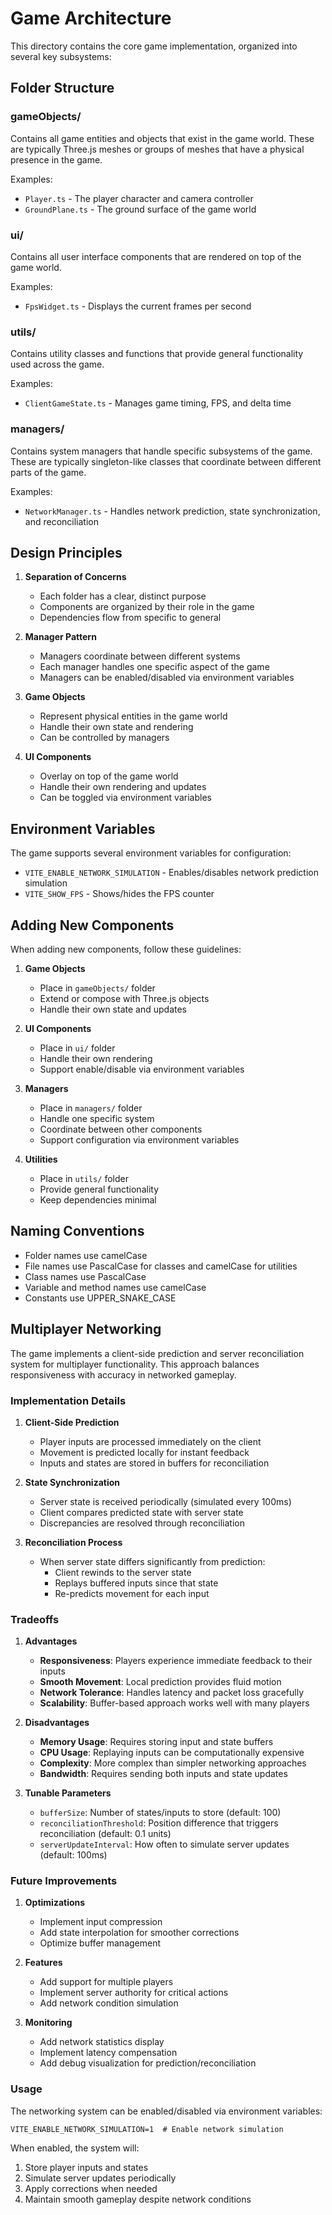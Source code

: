 # Game Architecture

This directory contains the core game implementation, organized into several key subsystems:

## Folder Structure

### gameObjects/
Contains all game entities and objects that exist in the game world. These are typically Three.js meshes or groups of meshes that have a physical presence in the game.

Examples:
- `Player.ts` - The player character and camera controller
- `GroundPlane.ts` - The ground surface of the game world

### ui/
Contains all user interface components that are rendered on top of the game world.

Examples:
- `FpsWidget.ts` - Displays the current frames per second

### utils/
Contains utility classes and functions that provide general functionality used across the game.

Examples:
- `ClientGameState.ts` - Manages game timing, FPS, and delta time

### managers/
Contains system managers that handle specific subsystems of the game. These are typically singleton-like classes that coordinate between different parts of the game.

Examples:
- `NetworkManager.ts` - Handles network prediction, state synchronization, and reconciliation

## Design Principles

1. **Separation of Concerns**
   - Each folder has a clear, distinct purpose
   - Components are organized by their role in the game
   - Dependencies flow from specific to general

2. **Manager Pattern**
   - Managers coordinate between different systems
   - Each manager handles one specific aspect of the game
   - Managers can be enabled/disabled via environment variables

3. **Game Objects**
   - Represent physical entities in the game world
   - Handle their own state and rendering
   - Can be controlled by managers

4. **UI Components**
   - Overlay on top of the game world
   - Handle their own rendering and updates
   - Can be toggled via environment variables

## Environment Variables

The game supports several environment variables for configuration:

- `VITE_ENABLE_NETWORK_SIMULATION` - Enables/disables network prediction simulation
- `VITE_SHOW_FPS` - Shows/hides the FPS counter

## Adding New Components

When adding new components, follow these guidelines:

1. **Game Objects**
   - Place in `gameObjects/` folder
   - Extend or compose with Three.js objects
   - Handle their own state and updates

2. **UI Components**
   - Place in `ui/` folder
   - Handle their own rendering
   - Support enable/disable via environment variables

3. **Managers**
   - Place in `managers/` folder
   - Handle one specific system
   - Coordinate between other components
   - Support configuration via environment variables

4. **Utilities**
   - Place in `utils/` folder
   - Provide general functionality
   - Keep dependencies minimal

## Naming Conventions

- Folder names use camelCase
- File names use PascalCase for classes and camelCase for utilities
- Class names use PascalCase
- Variable and method names use camelCase
- Constants use UPPER_SNAKE_CASE

## Multiplayer Networking

The game implements a client-side prediction and server reconciliation system for multiplayer functionality. This approach balances responsiveness with accuracy in networked gameplay.

### Implementation Details

1. **Client-Side Prediction**
   - Player inputs are processed immediately on the client
   - Movement is predicted locally for instant feedback
   - Inputs and states are stored in buffers for reconciliation

2. **State Synchronization**
   - Server state is received periodically (simulated every 100ms)
   - Client compares predicted state with server state
   - Discrepancies are resolved through reconciliation

3. **Reconciliation Process**
   - When server state differs significantly from prediction:
     - Client rewinds to the server state
     - Replays buffered inputs since that state
     - Re-predicts movement for each input

### Tradeoffs

1. **Advantages**
   - **Responsiveness**: Players experience immediate feedback to their inputs
   - **Smooth Movement**: Local prediction provides fluid motion
   - **Network Tolerance**: Handles latency and packet loss gracefully
   - **Scalability**: Buffer-based approach works well with many players

2. **Disadvantages**
   - **Memory Usage**: Requires storing input and state buffers
   - **CPU Usage**: Replaying inputs can be computationally expensive
   - **Complexity**: More complex than simpler networking approaches
   - **Bandwidth**: Requires sending both inputs and state updates

3. **Tunable Parameters**
   - `bufferSize`: Number of states/inputs to store (default: 100)
   - `reconciliationThreshold`: Position difference that triggers reconciliation (default: 0.1 units)
   - `serverUpdateInterval`: How often to simulate server updates (default: 100ms)

### Future Improvements

1. **Optimizations**
   - Implement input compression
   - Add state interpolation for smoother corrections
   - Optimize buffer management

2. **Features**
   - Add support for multiple players
   - Implement server authority for critical actions
   - Add network condition simulation

3. **Monitoring**
   - Add network statistics display
   - Implement latency compensation
   - Add debug visualization for prediction/reconciliation

### Usage

The networking system can be enabled/disabled via environment variables:
```env
VITE_ENABLE_NETWORK_SIMULATION=1  # Enable network simulation
```

When enabled, the system will:
1. Store player inputs and states
2. Simulate server updates periodically
3. Apply corrections when needed
4. Maintain smooth gameplay despite network conditions 